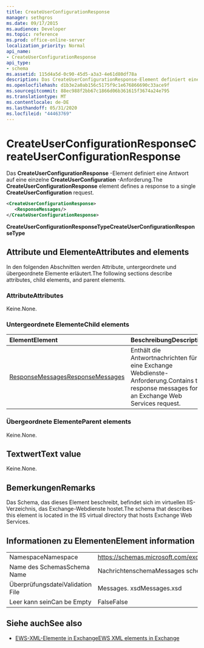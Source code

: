 ```yaml
---
title: CreateUserConfigurationResponse
manager: sethgros
ms.date: 09/17/2015
ms.audience: Developer
ms.topic: reference
ms.prod: office-online-server
localization_priority: Normal
api_name:
- CreateUserConfigurationResponse
api_type:
- schema
ms.assetid: 115d4a5d-0c90-45d5-a3a3-4e61d80df78a
description: Das CreateUserConfigurationResponse-Element definiert eine Antwort auf eine einzelne CreateUserConfiguration-Anforderung.
ms.openlocfilehash: d1b3e2a0ab156c5175f9c1e676866690c33ace9f
ms.sourcegitcommit: 88ec988f2bb67c1866d06b361615f3674a24e795
ms.translationtype: MT
ms.contentlocale: de-DE
ms.lasthandoff: 05/31/2020
ms.locfileid: "44463769"
---
```

# <a name="createuserconfigurationresponse"></a><span data-ttu-id="4fb45-103">CreateUserConfigurationResponse</span><span class="sxs-lookup"><span data-stu-id="4fb45-103">CreateUserConfigurationResponse</span></span>

<span data-ttu-id="4fb45-104">Das **CreateUserConfigurationResponse** -Element definiert eine Antwort auf eine einzelne **CreateUserConfiguration** -Anforderung.</span><span class="sxs-lookup"><span data-stu-id="4fb45-104">The **CreateUserConfigurationResponse** element defines a response to a single **CreateUserConfiguration** request.</span></span> 
  
```xml
<CreateUserConfigurationResponse>
   <ResponseMessages/>
</CreateUserConfigurationResponse>
```

 <span data-ttu-id="4fb45-105">**CreateUserConfigurationResponseType**</span><span class="sxs-lookup"><span data-stu-id="4fb45-105">**CreateUserConfigurationResponseType**</span></span>
## <a name="attributes-and-elements"></a><span data-ttu-id="4fb45-106">Attribute und Elemente</span><span class="sxs-lookup"><span data-stu-id="4fb45-106">Attributes and elements</span></span>

<span data-ttu-id="4fb45-107">In den folgenden Abschnitten werden Attribute, untergeordnete und übergeordnete Elemente erläutert.</span><span class="sxs-lookup"><span data-stu-id="4fb45-107">The following sections describe attributes, child elements, and parent elements.</span></span>
  
### <a name="attributes"></a><span data-ttu-id="4fb45-108">Attribute</span><span class="sxs-lookup"><span data-stu-id="4fb45-108">Attributes</span></span>

<span data-ttu-id="4fb45-109">Keine.</span><span class="sxs-lookup"><span data-stu-id="4fb45-109">None.</span></span>
  
### <a name="child-elements"></a><span data-ttu-id="4fb45-110">Untergeordnete Elemente</span><span class="sxs-lookup"><span data-stu-id="4fb45-110">Child elements</span></span>

|<span data-ttu-id="4fb45-111">**Element**</span><span class="sxs-lookup"><span data-stu-id="4fb45-111">**Element**</span></span>|<span data-ttu-id="4fb45-112">**Beschreibung**</span><span class="sxs-lookup"><span data-stu-id="4fb45-112">**Description**</span></span>|
|:-----|:-----|
|[<span data-ttu-id="4fb45-113">ResponseMessages</span><span class="sxs-lookup"><span data-stu-id="4fb45-113">ResponseMessages</span></span>](responsemessages.md) <br/> |<span data-ttu-id="4fb45-114">Enthält die Antwortnachrichten für eine Exchange Webdienste-Anforderung.</span><span class="sxs-lookup"><span data-stu-id="4fb45-114">Contains the response messages for an Exchange Web Services request.</span></span>  <br/> |
   
### <a name="parent-elements"></a><span data-ttu-id="4fb45-115">Übergeordnete Elemente</span><span class="sxs-lookup"><span data-stu-id="4fb45-115">Parent elements</span></span>

<span data-ttu-id="4fb45-116">Keine.</span><span class="sxs-lookup"><span data-stu-id="4fb45-116">None.</span></span>
  
## <a name="text-value"></a><span data-ttu-id="4fb45-117">Textwert</span><span class="sxs-lookup"><span data-stu-id="4fb45-117">Text value</span></span>

<span data-ttu-id="4fb45-118">Keine.</span><span class="sxs-lookup"><span data-stu-id="4fb45-118">None.</span></span>
  
## <a name="remarks"></a><span data-ttu-id="4fb45-119">Bemerkungen</span><span class="sxs-lookup"><span data-stu-id="4fb45-119">Remarks</span></span>

<span data-ttu-id="4fb45-120">Das Schema, das dieses Element beschreibt, befindet sich im virtuellen IIS-Verzeichnis, das Exchange-Webdienste hostet.</span><span class="sxs-lookup"><span data-stu-id="4fb45-120">The schema that describes this element is located in the IIS virtual directory that hosts Exchange Web Services.</span></span>
  
## <a name="element-information"></a><span data-ttu-id="4fb45-121">Informationen zu Elementen</span><span class="sxs-lookup"><span data-stu-id="4fb45-121">Element information</span></span>

|||
|:-----|:-----|
|<span data-ttu-id="4fb45-122">Namespace</span><span class="sxs-lookup"><span data-stu-id="4fb45-122">Namespace</span></span>  <br/> |https://schemas.microsoft.com/exchange/services/2006/messages  <br/> |
|<span data-ttu-id="4fb45-123">Name des Schemas</span><span class="sxs-lookup"><span data-stu-id="4fb45-123">Schema Name</span></span>  <br/> |<span data-ttu-id="4fb45-124">Nachrichtenschema</span><span class="sxs-lookup"><span data-stu-id="4fb45-124">Messages schema</span></span>  <br/> |
|<span data-ttu-id="4fb45-125">Überprüfungsdatei</span><span class="sxs-lookup"><span data-stu-id="4fb45-125">Validation File</span></span>  <br/> |<span data-ttu-id="4fb45-126">Messages. xsd</span><span class="sxs-lookup"><span data-stu-id="4fb45-126">Messages.xsd</span></span>  <br/> |
|<span data-ttu-id="4fb45-127">Leer kann sein</span><span class="sxs-lookup"><span data-stu-id="4fb45-127">Can be Empty</span></span>  <br/> |<span data-ttu-id="4fb45-128">False</span><span class="sxs-lookup"><span data-stu-id="4fb45-128">False</span></span>  <br/> |
   
## <a name="see-also"></a><span data-ttu-id="4fb45-129">Siehe auch</span><span class="sxs-lookup"><span data-stu-id="4fb45-129">See also</span></span>



- [<span data-ttu-id="4fb45-130">EWS-XML-Elemente in Exchange</span><span class="sxs-lookup"><span data-stu-id="4fb45-130">EWS XML elements in Exchange</span></span>](ews-xml-elements-in-exchange.md)

